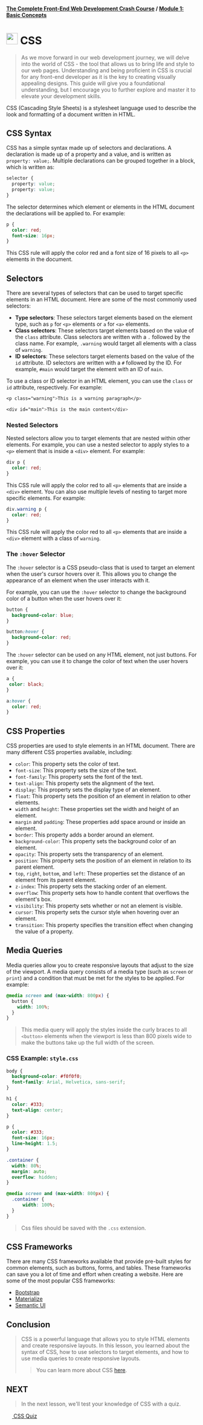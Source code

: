 #### [The Complete Front-End Web Development Crash Course](../README.md) / [Module 1: Basic Concepts](./README.md)

# <img src="../imgs/css3-icon.jpeg" width="30"/> CSS
> As we move forward in our web development journey,
> we will delve into the world of CSS - the tool that allows us to bring life and style to our web pages.
> Understanding and being proficient in CSS is crucial for any front-end developer as it is the key to creating visually appealing designs.
> This guide will give you a foundational understanding, but I encourage you to further explore and master it to elevate your development skills.

CSS (Cascading Style Sheets) is a stylesheet language used to describe the look and formatting of a document written in HTML.

## CSS Syntax

CSS has a simple syntax made up of selectors and declarations. A declaration is made up of a property and a value, and is written as `property: value;`. Multiple declarations can be grouped together in a block, which is written as:

```css
selector {
  property: value;
  property: value;
}
```

The selector determines which element or elements in the HTML document the declarations will be applied to. For example:

```css
p {
  color: red;
  font-size: 16px;
}
```

This CSS rule will apply the color red and a font size of 16 pixels to all `<p>` elements in the document.

## Selectors

There are several types of selectors that can be used to target specific elements in an HTML document. Here are some of the most commonly used selectors:

- **Type selectors**: These selectors target elements based on the element type, such as `p` for `<p>` elements or `a` for `<a>` elements.
- **Class selectors**: These selectors target elements based on the value of the `class` attribute. Class selectors are written with a `.` followed by the class name. For example, `.warning` would target all elements with a class of `warning`.
- **ID selectors**: These selectors target elements based on the value of the `id` attribute. ID selectors are written with a `#` followed by the ID. For example, `#main` would target the element with an ID of `main`.

To use a class or ID selector in an HTML element, you can use the `class` or `id` attribute, respectively. For example:

```css
<p class="warning">This is a warning paragraph</p>

<div id="main">This is the main content</div>
```
### Nested Selectors

Nested selectors allow you to target elements that are nested within other elements. For example, you can use a nested selector to apply styles to a `<p>` element that is inside a `<div>` element. For example:

```css
div p {
  color: red;
}
```

This CSS rule will apply the color red to all `<p>` elements that are inside a `<div>` element. You can also use multiple levels of nesting to target more specific elements. For example:

```css
div.warning p {
  color: red;
}
```

This CSS rule will apply the color red to all `<p>` elements that are inside a `<div>` element with a class of `warning`.

### The `:hover` Selector
The `:hover` selector is a CSS pseudo-class that is used to target an element when the user's cursor hovers over it. This allows you to change the appearance of an element when the user interacts with it.

For example, you can use the `:hover` selector to change the background color of a button when the user hovers over it:

```css
button {
  background-color: blue;
}

button:hover {
  background-color: red;
}
```

The `:hover` selector can be used on any HTML element, not just buttons. For example, you can use it to change the color of text when the user hovers over it:

```css
a {
 color: black;
}

a:hover {
  color: red;
}
```

## CSS Properties

CSS properties are used to style elements in an HTML document. There are many different CSS properties available, including:

- `color`: This property sets the color of text.
- `font-size`: This property sets the size of the text.
- `font-family`: This property sets the font of the text.
- `text-align`: This property sets the alignment of the text.
- `display`: This property sets the display type of an element.
- `float`: This property sets the position of an element in relation to other elements.
- `width` and `height`: These properties set the width and height of an element.
- `margin` and `padding`: These properties add space around or inside an element.
- `border`: This property adds a border around an element.
- `background-color`: This property sets the background color of an element.
- `opacity`: This property sets the transparency of an element.
- `position`: This property sets the position of an element in relation to its parent element.
- `top`, `right`, `bottom`, and `left`: These properties set the distance of an element from its parent element.
- `z-index`: This property sets the stacking order of an element.
- `overflow`: This property sets how to handle content that overflows the element's box.
- `visibility`: This property sets whether or not an element is visible.
- `cursor`: This property sets the cursor style when hovering over an element.
- `transition`: This property specifies the transition effect when changing the value of a property.

## Media Queries

Media queries allow you to create responsive layouts that adjust to the size of the viewport. A media query consists of a media type (such as `screen` or `print`) and a condition that must be met for the styles to be applied. For example:

```css
@media screen and (max-width: 800px) {
  button {
    width: 100%;
  }
}
```
> This media query will apply the styles inside the curly braces to all `<button>` elements when the viewport is less than 800 pixels wide to make the buttons take up the full width of the screen.

### CSS Example: `style.css`
```css
body {
  background-color: #f0f0f0;
  font-family: Arial, Helvetica, sans-serif;
}

h1 {
  color: #333;
  text-align: center;
}

p {
  color: #333;
  font-size: 16px;
  line-height: 1.5;
}

.container {
  width: 80%;
  margin: auto;
  overflow: hidden;
}

@media screen and (max-width: 800px) {
  .container {
      width: 100%;
  }
}
```
> Css files should be saved with the `.css` extension.

## CSS Frameworks
There are many CSS frameworks available that provide pre-built styles for common elements, such as buttons, forms, and tables. These frameworks can save you a lot of time and effort when creating a website. Here are some of the most popular CSS frameworks:
- [Bootstrap](https://getbootstrap.com/)
- [Materialize](https://materializecss.com/)
- [Semantic UI](https://semantic-ui.com/)

## Conclusion
> CSS is a powerful language that allows you to style HTML elements and create responsive layouts. In this lesson, you learned about the syntax of CSS, how to use selectors to target elements, and how to use media queries to create responsive layouts.
> > You can learn more about CSS [here](https://www.w3schools.com/css/). 

## NEXT
> In the next lesson, we'll test your knowledge of CSS with a quiz.

[<img src="../imgs/css3-icon.jpeg" width="15"/> CSS Quiz](css_quiz.md)
